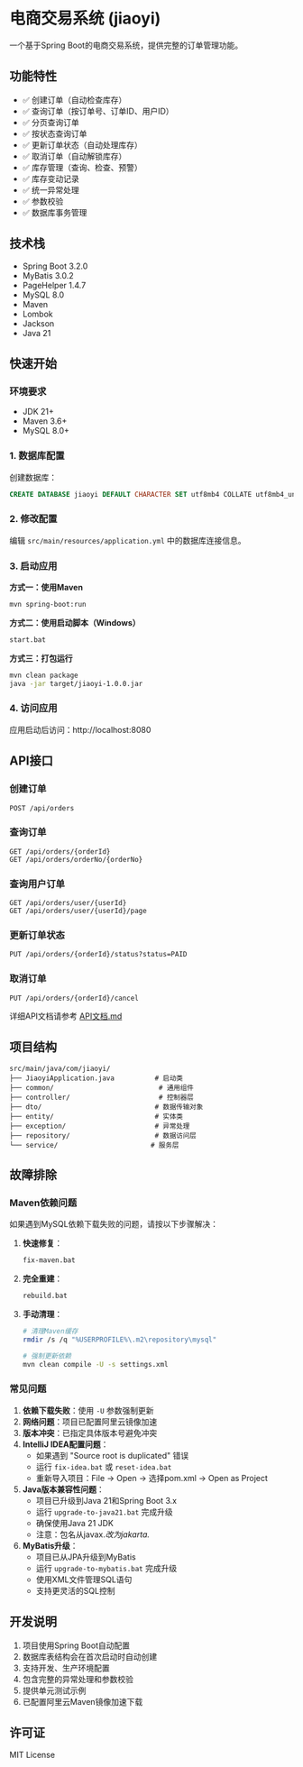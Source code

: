 # 电商交易系统 (jiaoyi)

一个基于Spring Boot的电商交易系统，提供完整的订单管理功能。

## 功能特性

- ✅ 创建订单（自动检查库存）
- ✅ 查询订单（按订单号、订单ID、用户ID）
- ✅ 分页查询订单
- ✅ 按状态查询订单
- ✅ 更新订单状态（自动处理库存）
- ✅ 取消订单（自动解锁库存）
- ✅ 库存管理（查询、检查、预警）
- ✅ 库存变动记录
- ✅ 统一异常处理
- ✅ 参数校验
- ✅ 数据库事务管理

## 技术栈

- Spring Boot 3.2.0
- MyBatis 3.0.2
- PageHelper 1.4.7
- MySQL 8.0
- Maven
- Lombok
- Jackson
- Java 21

## 快速开始

### 环境要求

- JDK 21+
- Maven 3.6+
- MySQL 8.0+

### 1. 数据库配置

创建数据库：
```sql
CREATE DATABASE jiaoyi DEFAULT CHARACTER SET utf8mb4 COLLATE utf8mb4_unicode_ci;
```

### 2. 修改配置

编辑 `src/main/resources/application.yml` 中的数据库连接信息。

### 3. 启动应用

**方式一：使用Maven**
```bash
mvn spring-boot:run
```

**方式二：使用启动脚本（Windows）**
```bash
start.bat
```

**方式三：打包运行**
```bash
mvn clean package
java -jar target/jiaoyi-1.0.0.jar
```

### 4. 访问应用

应用启动后访问：http://localhost:8080

## API接口

### 创建订单
```
POST /api/orders
```

### 查询订单
```
GET /api/orders/{orderId}
GET /api/orders/orderNo/{orderNo}
```

### 查询用户订单
```
GET /api/orders/user/{userId}
GET /api/orders/user/{userId}/page
```

### 更新订单状态
```
PUT /api/orders/{orderId}/status?status=PAID
```

### 取消订单
```
PUT /api/orders/{orderId}/cancel
```

详细API文档请参考 [API文档.md](API文档.md)

## 项目结构

```
src/main/java/com/jiaoyi/
├── JiaoyiApplication.java          # 启动类
├── common/                          # 通用组件
├── controller/                      # 控制器层
├── dto/                            # 数据传输对象
├── entity/                         # 实体类
├── exception/                      # 异常处理
├── repository/                     # 数据访问层
└── service/                       # 服务层
```

## 故障排除

### Maven依赖问题

如果遇到MySQL依赖下载失败的问题，请按以下步骤解决：

1. **快速修复**：
   ```bash
   fix-maven.bat
   ```

2. **完全重建**：
   ```bash
   rebuild.bat
   ```

3. **手动清理**：
   ```bash
   # 清理Maven缓存
   rmdir /s /q "%USERPROFILE%\.m2\repository\mysql"
   
   # 强制更新依赖
   mvn clean compile -U -s settings.xml
   ```

### 常见问题

1. **依赖下载失败**：使用 `-U` 参数强制更新
2. **网络问题**：项目已配置阿里云镜像加速
3. **版本冲突**：已指定具体版本号避免冲突
4. **IntelliJ IDEA配置问题**：
   - 如果遇到 "Source root is duplicated" 错误
   - 运行 `fix-idea.bat` 或 `reset-idea.bat`
   - 重新导入项目：File -> Open -> 选择pom.xml -> Open as Project
5. **Java版本兼容性问题**：
   - 项目已升级到Java 21和Spring Boot 3.x
   - 运行 `upgrade-to-java21.bat` 完成升级
   - 确保使用Java 21 JDK
   - 注意：包名从javax.*改为jakarta.*
6. **MyBatis升级**：
   - 项目已从JPA升级到MyBatis
   - 运行 `upgrade-to-mybatis.bat` 完成升级
   - 使用XML文件管理SQL语句
   - 支持更灵活的SQL控制

## 开发说明

1. 项目使用Spring Boot自动配置
2. 数据库表结构会在首次启动时自动创建
3. 支持开发、生产环境配置
4. 包含完整的异常处理和参数校验
5. 提供单元测试示例
6. 已配置阿里云Maven镜像加速下载

## 许可证

MIT License
